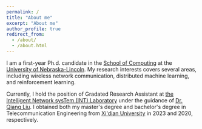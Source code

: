 ```yaml
---
permalink: /
title: "About me"
excerpt: "About me"
author_profile: true
redirect_from: 
  - /about/
  - /about.html
---
```


I am a first-year Ph.d. candidate in the [School of Computing](https://computing.unl.edu/) at the [University of Nebraska-Lincoln](https://www.unl.edu/). My research interests covers several areas, including wireless network communication, distributed machine learning, and reinforcement learning.

Currently, I hold the position of Gradated Research Assistant at [the Intelligent Network sysTem (INT) Laboratory](https://liuqiang12040913.github.io/project.html) under the guidance of [Dr. Qiang Liu](https://liuqiang12040913.github.io/index.html). I obtained both my master's degree and bachelor's degree in Telecommunication Engineering from [Xi'dian University](https://en.xidian.edu.cn/) in 2023 and 2020, respectively.

